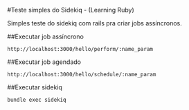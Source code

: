 #Teste simples do Sidekiq - (Learning Ruby)

Simples teste do sidekiq com rails pra criar jobs assíncronos.

##Executar job assíncrono
```
http://localhost:3000/hello/perform/:name_param
```

##Executar job agendado
```
http://localhost:3000/hello/schedule/:name_param
```

##Executar sidekiq
```
bundle exec sidekiq
```
